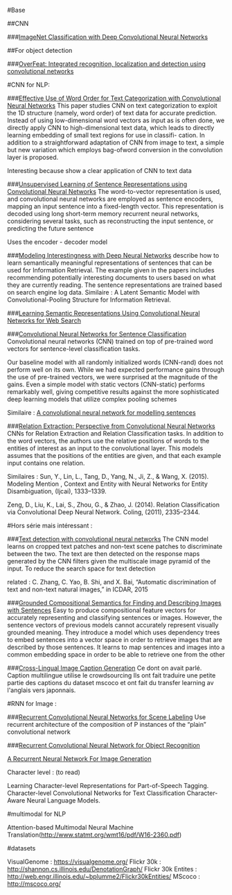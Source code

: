 #Base 

##CNN

###[ImageNet Classification with Deep Convolutional Neural Networks](https://papers.nips.cc/paper/4824-imagenet-classification-with-deep-convolutional-neural-networks.pdf)

##For object detection

###[OverFeat: Integrated recognition, localization and detection using convolutional networks](https://arxiv.org/pdf/1312.6229v4.pdf)


#CNN for NLP:


###[Effective Use of Word Order for Text Categorization with Convolutional Neural Networks](https://arxiv.org/pdf/1412.1058v2.pdf)
This paper studies CNN on text categorization to exploit the 1D structure (namely, word order) of text data for accurate prediction. Instead of using low-dimensional word vectors as input as is often done, we directly apply CNN to high-dimensional text data, which leads to directly learning embedding of small text regions for use in classifi- cation. In addition to a straightforward adaptation of CNN from image to text, a simple but new variation which employs bag-ofword conversion in the convolution layer is proposed.


Interesting because show a clear application of CNN to text data


###[Unsupervised Learning of Sentence Representations using Convolutional Neural Networks](https://arxiv.org/pdf/1611.07897v1.pdf)
The word-to-vector representation is used, and convolutional neural networks are employed as sentence encoders, mapping an input sentence into a fixed-length vector. This representation is decoded using long short-term memory recurrent neural networks, considering several tasks, such as reconstructing the input sentence, or predicting the future sentence


Uses the encoder - decoder model


###[Modeling Interestingness with Deep Neural Networks](https://www.microsoft.com/en-us/research/wp-content/uploads/2014/10/604_Paper.pdf)
describe how to learn semantically meaningful representations of sentences that can be used for Information Retrieval. The example given in the papers includes recommending potentially interesting documents to users based on what they are currently reading. The sentence representations are trained based on search engine log data.
	Similaire :
A Latent Semantic Model with Convolutional-Pooling Structure for Information Retrieval.


###[Learning Semantic Representations Using Convolutional Neural Networks for Web Search](https://pdfs.semanticscholar.org/8478/c0f46dd30ef7f4052145983d6d315c2e1f17.pdf)


###[Convolutional Neural Networks for Sentence Classification](http://www.aclweb.org/anthology/D14-1181)
Convolutional neural networks (CNN) trained on top of pre-trained word vectors for sentence-level classification tasks.


Our baseline model with all randomly initialized words (CNN-rand) does not perform well on its own. While we had expected performance gains through the use of pre-trained vectors, we were surprised at the magnitude of the gains. Even a simple model with static vectors (CNN-static) performs remarkably well, giving competitive results against the more sophisticated deep learning models that utilize complex pooling schemes
	
Similaire : [A convolutional neural network for modelling sentences](https://arxiv.org/pdf/1404.2188.pdf?utm_medium=App.net&utm_source=PourOver)


###[Relation Extraction: Perspective from Convolutional Neural Networks](http://www.cs.nyu.edu/~thien/pubs/vector15.pdf)
CNNs for Relation Extraction and Relation Classification tasks. In addition to the word vectors, the authors use the relative positions of words to the entities of interest as an input to the convolutional layer. This models assumes that the positions of the entities are given, and that each example input contains one relation. 


Similaires : 
Sun, Y., Lin, L., Tang, D., Yang, N., Ji, Z., & Wang, X. (2015). Modeling Mention , Context and Entity with Neural Networks for Entity Disambiguation, (Ijcai), 1333–1339. 


 Zeng, D., Liu, K., Lai, S., Zhou, G., & Zhao, J. (2014). Relation Classification via Convolutional Deep Neural Network. Coling, (2011), 2335–2344.


#Hors série mais intéressant :


###[Text detection with convolutional neural networks](https://pdfs.semanticscholar.org/fd79/0b061082571e20be7892ce4a97e156497c9f.pdf)
The CNN model learns on cropped text patches and non-text scene patches to discriminate between the two. The text are then detected on the response maps generated by the CNN filters given the multiscale image pyramid of the input. To reduce the search space for text detection

related : C. Zhang, C. Yao, B. Shi, and X. Bai, “Automatic discrimination of text and non-text natural images,” in ICDAR, 2015

###[Grounded Compositional Semantics for Finding and Describing Images with Sentences](https://tacl2013.cs.columbia.edu/ojs/index.php/tacl/article/download/325/45)
Easy to  produce compositional feature vectors for accurately representing and classifying sentences or images. However, the sentence vectors of previous models cannot accurately represent visually grounded meaning. 
They introduce a model which uses dependency trees to embed sentences into a vector space in order to retrieve images that are described by those sentences. 
It learns  to map sentences and images into a common embedding space in order to be able to retrieve one from the other

###[Cross-Lingual Image Caption Generation](https://www.aclweb.org/anthology/P/P16/P16-1168.pdf)
Ce dont on avait parlé.
Caption multilingue 
utilise le crowdsourcing 
Ils ont fait traduire une petite partie des captions du dataset mscoco et ont fait du transfer learning av l'anglais vers japonnais.

#RNN for Image :

###[Recurrent Convolutional Neural Networks for Scene Labeling](http://jmlr.org/proceedings/papers/v32/pinheiro14.pdf)
Use recurrent architecture  of the composition of P instances of the “plain” convolutional network 

###[Recurrent Convolutional Neural Network for Object Recognition](http://www.cv-foundation.org/openaccess/content_cvpr_2015/app/2B_004.pdf)

[A Recurrent Neural Network For Image Generation](https://arxiv.org/pdf/1502.04623.pdf)


Character level : (to read)


Learning Character-level Representations for Part-of-Speech Tagging.
Character-level Convolutional Networks for Text Classification
Character-Aware Neural Language Models.

#multimodal for NLP

Attention-based Multimodal Neural Machine Translation(http://www.statmt.org/wmt16/pdf/W16-2360.pdf)

#datasets 

VisualGenome : https://visualgenome.org/
Flickr 30k : http://shannon.cs.illinois.edu/DenotationGraph/
Flickr 30k Entites : http://web.engr.illinois.edu/~bplumme2/Flickr30kEntities/
MScoco : http://mscoco.org/
